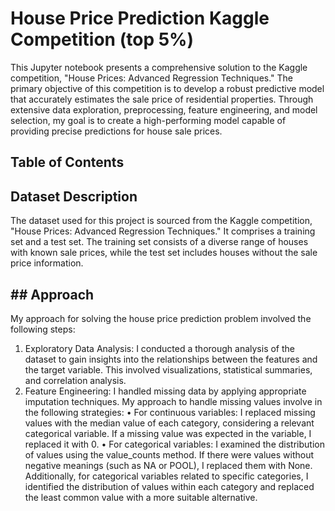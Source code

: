 # House Price Prediction Kaggle Competition (top 5%)
This Jupyter notebook presents a comprehensive solution to the Kaggle competition, "House Prices: Advanced Regression Techniques." The primary objective of this competition is to develop a robust predictive model that accurately estimates the sale price of residential properties. Through extensive data exploration, preprocessing, feature engineering, and model selection, my goal is to create a high-performing model capable of providing precise predictions for house sale prices.

## Table of Contents 

## Dataset Description
The dataset used for this project is sourced from the Kaggle competition, "House Prices: Advanced Regression Techniques." It comprises a training set and a test set. The training set consists of a diverse range of houses with known sale prices, while the test set includes houses without the sale price information.

## ## Approach
My approach for solving the house price prediction problem involved the following steps:
1. Exploratory Data Analysis: I conducted a thorough analysis of the dataset to gain insights into the relationships between the features and the target variable. This involved visualizations, statistical summaries, and correlation analysis.
2. Feature Engineering: I handled missing data by applying appropriate imputation techniques. My approach to handle missing values involve in the following strategies:
   • For continuous variables: I replaced missing values with the median value of each category, considering a relevant categorical variable. If a missing value was expected in the variable, I replaced it with 0.
   • For categorical variables: I examined the distribution of values using the value_counts method. If there were values without negative meanings (such as NA or POOL), I replaced them with None. Additionally, for categorical variables related to specific categories, I identified the distribution of values within 
     each category and replaced the least common value with a more suitable alternative.

